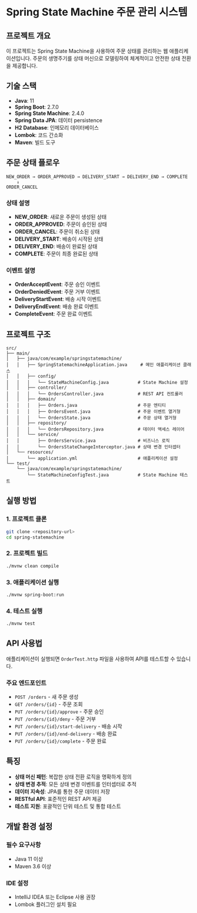 # Spring State Machine 주문 관리 시스템

## 프로젝트 개요

이 프로젝트는 Spring State Machine을 사용하여 주문 상태를 관리하는 웹 애플리케이션입니다. 주문의 생명주기를 상태 머신으로 모델링하여 체계적이고 안전한 상태 전환을 제공합니다.

## 기술 스택

-   **Java**: 11
-   **Spring Boot**: 2.7.0
-   **Spring State Machine**: 2.4.0
-   **Spring Data JPA**: 데이터 persistence
-   **H2 Database**: 인메모리 데이터베이스
-   **Lombok**: 코드 간소화
-   **Maven**: 빌드 도구

## 주문 상태 플로우

```
NEW_ORDER → ORDER_APPROVED → DELIVERY_START → DELIVERY_END → COMPLETE
    ↓
ORDER_CANCEL
```

### 상태 설명

-   **NEW_ORDER**: 새로운 주문이 생성된 상태
-   **ORDER_APPROVED**: 주문이 승인된 상태
-   **ORDER_CANCEL**: 주문이 취소된 상태
-   **DELIVERY_START**: 배송이 시작된 상태
-   **DELIVERY_END**: 배송이 완료된 상태
-   **COMPLETE**: 주문이 최종 완료된 상태

### 이벤트 설명

-   **OrderAcceptEvent**: 주문 승인 이벤트
-   **OrderDeniedEvent**: 주문 거부 이벤트
-   **DeliveryStartEvent**: 배송 시작 이벤트
-   **DeliveryEndEvent**: 배송 완료 이벤트
-   **CompleteEvent**: 주문 완료 이벤트

## 프로젝트 구조

```
src/
├── main/
│   ├── java/com/example/springstatemachine/
│   │   ├── SpringStatemachineApplication.java     # 메인 애플리케이션 클래스
│   │   ├── config/
│   │   │   └── StateMachineConfig.java           # State Machine 설정
│   │   ├── controller/
│   │   │   └── OrdersController.java             # REST API 컨트롤러
│   │   ├── domain/
│   │   │   ├── Orders.java                       # 주문 엔티티
│   │   │   ├── OrdersEvent.java                  # 주문 이벤트 열거형
│   │   │   └── OrdersState.java                  # 주문 상태 열거형
│   │   ├── repository/
│   │   │   └── OrdersRepository.java             # 데이터 액세스 레이어
│   │   └── service/
│   │       ├── OrdersService.java                # 비즈니스 로직
│   │       └── OrdersStateChangeInterceptor.java # 상태 변경 인터셉터
│   └── resources/
│       └── application.yml                       # 애플리케이션 설정
└── test/
    └── java/com/example/springstatemachine/
        └── StateMachineConfigTest.java           # State Machine 테스트
```

## 실행 방법

### 1. 프로젝트 클론

```bash
git clone <repository-url>
cd spring-statemachine
```

### 2. 프로젝트 빌드

```bash
./mvnw clean compile
```

### 3. 애플리케이션 실행

```bash
./mvnw spring-boot:run
```

### 4. 테스트 실행

```bash
./mvnw test
```

## API 사용법

애플리케이션이 실행되면 `OrderTest.http` 파일을 사용하여 API를 테스트할 수 있습니다.

### 주요 엔드포인트

-   `POST /orders` - 새 주문 생성
-   `GET /orders/{id}` - 주문 조회
-   `PUT /orders/{id}/approve` - 주문 승인
-   `PUT /orders/{id}/deny` - 주문 거부
-   `PUT /orders/{id}/start-delivery` - 배송 시작
-   `PUT /orders/{id}/end-delivery` - 배송 완료
-   `PUT /orders/{id}/complete` - 주문 완료

## 특징

-   **상태 머신 패턴**: 복잡한 상태 전환 로직을 명확하게 정의
-   **상태 변경 추적**: 모든 상태 변경 이벤트를 인터셉터로 추적
-   **데이터 지속성**: JPA를 통한 주문 데이터 저장
-   **RESTful API**: 표준적인 REST API 제공
-   **테스트 지원**: 포괄적인 단위 테스트 및 통합 테스트

## 개발 환경 설정

### 필수 요구사항

-   Java 11 이상
-   Maven 3.6 이상

### IDE 설정

-   IntelliJ IDEA 또는 Eclipse 사용 권장
-   Lombok 플러그인 설치 필요

